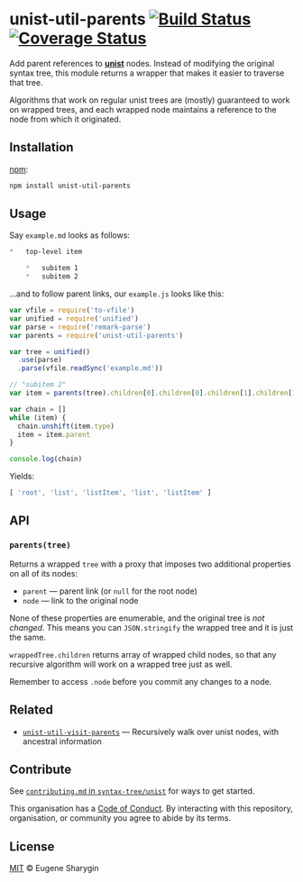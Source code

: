 # unist-util-parents [![Build Status][travis-badge]][travis] [![Coverage Status][codecov-badge]][codecov]

Add parent references to [**unist**][unist] nodes.
Instead of modifying the original syntax tree, this module returns a wrapper
that makes it easier to traverse that tree.

Algorithms that work on regular unist trees are (mostly) guaranteed to work on
wrapped trees, and each wrapped node maintains a reference to the node from
which it originated.

## Installation

[npm][]:

```bash
npm install unist-util-parents
```

## Usage

Say `example.md` looks as follows:

```markdown
*   top-level item

    *   subitem 1
    *   subitem 2
```

...and to follow parent links, our `example.js` looks like this:

```javascript
var vfile = require('to-vfile')
var unified = require('unified')
var parse = require('remark-parse')
var parents = require('unist-util-parents')

var tree = unified()
  .use(parse)
  .parse(vfile.readSync('example.md'))

// "subitem 2"
var item = parents(tree).children[0].children[0].children[1].children[1]

var chain = []
while (item) {
  chain.unshift(item.type)
  item = item.parent
}

console.log(chain)
```

Yields:

```javascript
[ 'root', 'list', 'listItem', 'list', 'listItem' ]
```

## API

### `parents(tree)`

Returns a wrapped `tree` with a proxy that imposes two additional properties on
all of its nodes:

*   `parent` — parent link (or `null` for the root node)
*   `node` — link to the original node

None of these properties are enumerable, and the original tree is _not changed_.
This means you can `JSON.stringify` the wrapped tree and it is just the same.

`wrappedTree.children` returns array of wrapped child nodes, so that any
recursive algorithm will work on a wrapped tree just as well.

Remember to access `.node` before you commit any changes to a node.

## Related

*   [`unist-util-visit-parents`][unist-util-visit-parents]
    — Recursively walk over unist nodes, with ancestral information

## Contribute

See [`contributing.md` in `syntax-tree/unist`][contributing] for ways to get
started.

This organisation has a [Code of Conduct][coc].  By interacting with this
repository, organisation, or community you agree to abide by its terms.

## License

[MIT][license] © Eugene Sharygin

<!-- Definitions -->

[travis-badge]: https://img.shields.io/travis/syntax-tree/unist-util-parents.svg

[travis]: https://travis-ci.org/syntax-tree/unist-util-parents

[codecov-badge]: https://img.shields.io/codecov/c/github/syntax-tree/unist-util-parents.svg

[codecov]: https://codecov.io/github/syntax-tree/unist-util-parents

[npm]: https://docs.npmjs.com/cli/install

[license]: license

[contributing]: https://github.com/syntax-tree/unist/blob/master/contributing.md

[coc]: https://github.com/syntax-tree/unist/blob/master/code-of-conduct.md

[unist]: https://github.com/syntax-tree/unist

[unist-util-visit-parents]: https://github.com/syntax-tree/unist-util-visit-parents

